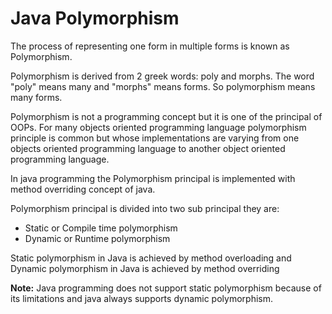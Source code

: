 # Java Polymorphism

The process of representing one form in multiple forms is known as Polymorphism.

Polymorphism is derived from 2 greek words: poly and morphs. The word "poly" means many and "morphs" means forms. So polymorphism means many forms.

Polymorphism is not a programming concept but it is one of the principal of OOPs. For many objects oriented programming language polymorphism principle is common but whose implementations are varying from one objects oriented programming language to another object oriented programming language.

In java programming the Polymorphism principal is implemented with method overriding concept of java.

Polymorphism principal is divided into two sub principal they are:

- Static or Compile time polymorphism
- Dynamic or Runtime polymorphism

Static polymorphism in Java is achieved by method overloading and Dynamic polymorphism in Java is achieved by method overriding

**Note:** Java programming does not support static polymorphism because of its limitations and java always supports dynamic polymorphism.